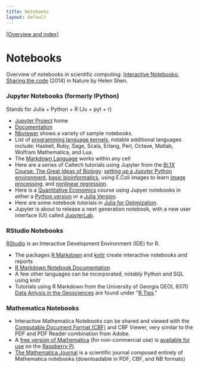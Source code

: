 ```yaml
---
title: Notebooks
layout: default
---
```


[[Overview and index]](index.html)


# Notebooks
Overview of notebooks in scientific computing: [Interactive Notebooks: Sharing the code](http://www.nature.com/news/interactive-notebooks-sharing-the-code-1.16261) (2014) in Nature by Helen Shen.

### Jupyter Notebooks (formerly IPython)
Stands for Julia + Python + R (Ju + pyt + r)
 - [Jupyter Project](https://jupyter.org/) home
 - [Documentation](https://jupyter.readthedocs.io/en/latest/index.html)
 - [Nbviewer](https://nbviewer.jupyter.org/) shows a variety of sample notebooks.
 - List of [programming language kernels](https://github.com/ipython/ipython/wiki/IPython-kernels-for-other-languages), notable additional languages include: Haskell, Ruby, Sage, Scala, Erlang, Perl, Octave, Matlab, Wolfram Mathematica, and Lua.
 - The [Markdown Language](https://daringfireball.net/projects/markdown/) works within any cell
 - Here are a series of Caltech tutorials using Jupyter from the [Bi.1X Course: The Great Ideas of Biology](http://bi1x.caltech.edu/2016/): [setting up a Jupyter Python environment](http://bi1x.caltech.edu/2016/handouts/setting_up_python_enviornment.html), [basic bioinformatics](http://bi1x.caltech.edu/2016/handouts/bioinformatics.html), using E.Coli images to learn [image processing](http://bi1x.caltech.edu/2016/handouts/image_processing_1.html), and [nonlinear regression](http://bi1x.caltech.edu/2016/handouts/nonlinear_regression_tutorial.html).
 - Here is a [Quantitative Economics](http://lectures.quantecon.org/index.html) course using Jupyer notebooks in either a [Python version](http://lectures.quantecon.org/py/index.html) or a [Julia Version](http://lectures.quantecon.org/jl/index.html).
 - Here are some notebook tutorials in [Julia for Optimization](http://www.juliaopt.org/notebooks/index.html).
 - Jupyter is about to release a next generation notebook, with a new user interface (UI) called  [JupyterLab](https://blog.jupyter.org/2016/07/14/jupyter-lab-alpha/).

### RStudio Notebooks
[RStudio](https://www.rstudio.com/) is an Interactive Development Environment (IDE) for R.
 - The packages [R Markdown](http://rmarkdown.rstudio.com/) and [knitr](http://yihui.name/knitr/) create interactive notebooks and reports
 - [R Markdown Notebook Documentation](http://rmarkdown.rstudio.com/r_notebooks.html)
 - A few other languages can be incorporated, notably Python and SQL using knitr
 - Tutorials using R Markdown from the University of Georgia GEOL 8370 [Data Anlysis in the Geosciences](http://strata.uga.edu/8370/) are found under "[R Tips](http://strata.uga.edu/8370/rtips/index.html)."

### Mathematica Notebooks
 - Interactive Mathematica Notebooks can be shared and viewed with the [Computable Document Format (CBF)](https://www.wolfram.com/cdf/adopting-cdf/) and CBF Viewer, very similar to the PDF and PDF Reader combination from Adobe.
 - A [free version of Mathematica](https://www.wolfram.com/raspberry-pi/) (for non-commercial use) is [available for use](https://www.raspberrypi.org/blog/mathematica-10/) on the [Raspberry Pi](https://www.raspberrypi.org/).
 - [The Mathematica Journal](http://www.mathematica-journal.com/) is a scientific journal composed entirely of Mathematica notebooks (downloadable in PDF, CBF, and NB formats)
